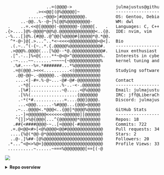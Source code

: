 
<!-- MY NEOFETCH-STYLE README -->


<pre>

                ..=(@@@@->                 julmajustus@github   
            .><<@@](@%@@@@@]~              ------------------   
         ......~@@@>]#@@@@@@@@@.           OS: Gentoo, Debian, openSUSE, Arch   
      ..-@@..%--@~]%[@@%@@@@@@@@@-         WM: dwl
 .    ..=.<<@[@@@@@(-@@@@@@@-{@@@@[.   .   Languages: C, C++, Python, Bash, AWK   
.{>....]@%-@@@@*@@%@.@@@@@@@@@@@@@@<..{@.  IDE: nvim, vim   
.-%...[]@%.{#@@..@^@@{%@@@@#{@@@@@*@.*@@.   
  ^*-@~]@[.>...^..*<~<<<<@@@@@@@@@@@<@<].  Bio   
  .(.~..^(-{~..*.{.@@@@@%@@@@@@@@@@@@#.    ------------------   
  .>@@@%.@@@@(...[%@@--*@.@@@@@@@@@@@@#.   Linux enthusiast since early 2000s.   
  .[^.-..]%<@{....**~@<@>^@@@@@@@@@@@%.    Interests in cybersecurity, low-level programming languages,   
  .-~....~~.......~~~~~{~@@@@@@@@@@@@%     kernel tuning and hardware overclocking.   
   .%#.----%=.*#######...*%@@@@@@@@@@   
   .=@(@@@.><<<..........<(@@@@@@@@@@      Studying software engineering at 42 school Hive Helsinki.   
    .@@-@@~.-@@@@@@..-@@@@@@@@@@@@@@@   
    ....<]-#=.%-@~...-@#-@#-@@@@@@@@@      Contact   
     .-*@[............%-..-<-.@@@@@@@      ------------------   
     .[%#]............~@.....<@%@@@@@      Email: julmajustus@tutanota.com   
     .[%%(..................{@@@@@@@       IRC: jff@LiberaChat   
     .-*(*#............=....@@@]@@@@.      Discord: julmajustus   
     ...<@@@......-%#@@@...{@@@>@@@@@   
    .~...@@@@<.*@@@<..{@@]*@@@@%@@@@@      GitHub Stats   
    ..-]=@@@@@@@<<<<<<<@@@@@@][@@@@@@      ------------------   
    ^{]]>%@{@@@{...^{@@@@@@@*@@@@@@@@      Repos: <!-- REPOS_PLACEHOLDER -->18<!-- REPOS_PLACEHOLDER -->   
   .##{<####@@@@-~..[=@@@@{-#@@@@@@@@      Commits: <!-- CONTRIBUTIONS_PLACEHOLDER -->722<!-- CONTRIBUTIONS_PLACEHOLDER -->   
  .=.@<@@<#>[<@%@@@@<@@#@@@@@@@@@@@@@@     Pull requests: <!-- PR_PLACEHOLDER -->34<!-- PR_PLACEHOLDER -->   
  ....{%@(*@@-@*@@@@@@@@@@@@@@@@@@@@@@     Stars: <!-- STARS_PLACEHOLDER -->2<!-- STARS_PLACEHOLDER -->   
  ..@-.]%##-[@%@@@@@@@@@@@@@@@@@@@@@@@     Followers: <!-- FOLLOWERS_PLACEHOLDER -->20<!-- FOLLOWERS_PLACEHOLDER -->   
 .*...^<@<>%@=]@@@@@@@@@@@@@@@@@@@@@@@     Profile Views: <!-- PV_PLACEHOLDER -->33<!-- PV_PLACEHOLDER -->   
 ..........~......~===%@@@@@@@@[==[(-@     
</pre>   
![](https://komarev.com/ghpvc/?username=julmajustus&style=pixel)
<details>
<summary><strong>Repo overview</strong></summary>

<details>
<summary>Code that I use daily</summary>

### btrtile — A Focus-Driven Tiling Layout for dwl.

btrtile is a dynamic tiling layout patch designed for the [dwl](https://codeberg.org/dwl/dwl) window manager. It provides a focus-driven, mouse- and keyboard-friendly tiling layout that grants you granular control over how clients are placed and resized.

![btrtile in action](https://github.com/julmajustus/dwl-patches/blob/main/demos/btrtiledemo.gif?raw=true)

[More detailed description in project repo](https://codeberg.org/dwl/dwl-patches/src/branch/main/patches/btrtile)

---

### simple_scratchpad — A very simple scratchpad utility.

Simple scratchpad utility for the [dwl](https://codeberg.org/dwl/dwl) window manager.  
Adds functionality to hide/show clients.

![scratchpad in action](https://github.com/julmajustus/dwl-patches/blob/main/demos/simple_scratchpad_demo.gif?raw=true)

[More detailed description in project repo](https://codeberg.org/dwl/dwl-patches/src/branch/main/patches/simple_scratchpad)

---

### fullscreenadaptivesync — Enables adaptive sync/VRR when a client is fullscreen.

Enchanges the VRR experience for the [dwl](https://codeberg.org/dwl/dwl) window manager.  

[More detailed description in project repo](https://codeberg.org/dwl/dwl-patches/src/branch/main/patches/fullscreenadaptivesync)

</details>

<details>
<summary>Educational projects</summary>

### cub3d - Wolfenstein3D/DOOM inspired zombie shooter.

Zombie shooter written in C utilizes raycasting, DDA algorithm.

[More detailed description in project repo](https://github.com/julmajustus/cub3d)

---

### minishell - Linux shell written in C.

Bash styled shell which handles most common shell builtins, command piping, "&&"/"||" operators and wildcards.

[More detailed description in project repo](https://github.com/toagne/minishell)

---

### fract’ol - Computer Graphics Fractals.

Draws beatiful fractals utilizing MLX42 library.  
Handles Julia, Mandelbrot and Multibrot sets.  

[More detailed description in project repo](https://github.com/julmajustus/Hive/tree/main/fractol)

---

### philosophers - Dining philosophers problem.

Solving commong programming dilemma with threads and processes.
Written in C utilizing pthread mutexes and semaphores.

[More detailed description in project repo](https://github.com/julmajustus/Hive/tree/main/philosophers)

---

### push_swap - finding most efficient sorting algorithm.

Sorting numbers with a frankenstein algorithm. Written in C.

[More detailed description in project repo](https://github.com/julmajustus/Hive/tree/main/push_swap)

---

### libft - Partial rewrite of glibc with bunch of extra on top.


[ft_printf](https://github.com/julmajustus/Hive/tree/main/ft_printf)  
[get_next_line](https://github.com/julmajustus/Hive/tree/main/get_next_line)  
[libft](https://github.com/julmajustus/Hive/tree/main/libft)

---
</details>
</details>
